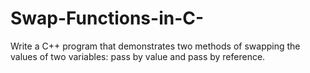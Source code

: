 # Swap-Functions-in-C-
Write a C++ program that demonstrates two methods of swapping the values of two variables: pass by value and pass by reference.
